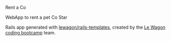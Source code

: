 Rent a Co

WebApp to rent a pet Co Star

Rails app generated with [lewagon/rails-templates](https://github.com/lewagon/rails-templates), created by the [Le Wagon coding bootcamp](https://www.lewagon.com) team.
